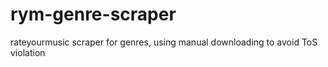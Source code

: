 # rym-genre-scraper
rateyourmusic scraper for genres, using manual downloading to avoid ToS violation
